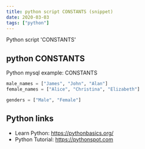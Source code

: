 ```yaml
---
title: python script CONSTANTS (snippet)
date: 2020-03-03
tags: ["python"]
---
```

Python script 'CONSTANTS'


## python CONSTANTS

Python mysql example: CONSTANTS

```python
male_names = ["James", "John", "Alan"]
female_names = ["Alice", "Christina", "Elizabeth"]

genders = ["Male", "Female"]


```

## Python links

- Learn Python: https://pythonbasics.org/
- Python Tutorial: https://pythonspot.com
